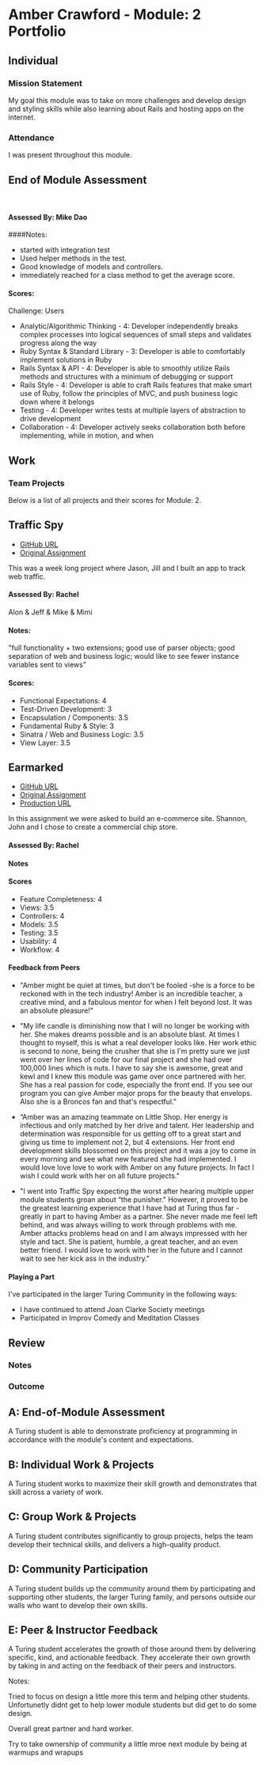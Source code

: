 # Amber Crawford - Module: 2 Portfolio

## Individual

### Mission Statement

My goal this module was to take on more challenges and develop design and styling skills while also learning about Rails and hosting apps on the internet.

### Attendance

I was present throughout this module.

## End of Module Assessment
​​
#### Assessed By: Mike Dao

####Notes:
* started with integration test
* Used helper methods in the test.
* Good knowledge of models and controllers.
* immediately reached for a class method to get the average score.

#### Scores:

Challenge: Users

* Analytic/Algorithmic Thinking - 4: Developer independently breaks complex processes into logical sequences of small steps and validates progress along the way
* Ruby Syntax & Standard Library - 3: Developer is able to comfortably implement solutions in Ruby
* Rails Syntax & API - 4: Developer is able to smoothly utilize Rails methods and structures with a minimum of debugging or support
* Rails Style - 4: Developer is able to craft Rails features that make smart use of Ruby, follow the principles of MVC, and push business logic down where it belongs
* Testing - 4: Developer writes tests at multiple layers of abstraction to drive development
* Collaboration - 4: Developer actively seeks collaboration both before implementing, while in motion, and when

## Work

### Team Projects

Below is a list of all projects and their scores for Module: 2.

## Traffic Spy

* [GitHub URL](https://github.com/amcrawford/traffic-spy-skeleton)
* [Original Assignment](https://github.com/turingschool-examples/traffic-spy-skeleton)

This was a week long project where Jason, Jill and I built an app to track web traffic.

#### Assessed By: Rachel

Alon & Jeff & Mike & Mimi

#### Notes:
"full functionality + two extensions; good use of parser objects; good separation of web and business logic; would like to see fewer instance variables sent to views"

#### Scores:

* Functional Expectations: 4
* Test-Driven Development: 3
* Encapsulation / Components: 3.5
* Fundamental Ruby & Style: 3
* Sinatra / Web and Business Logic: 3.5
* View Layer: 3.5

## Earmarked

* [GitHub URL](https://github.com/amcrawford/slota-shop)
* [Original Assignment](https://github.com/turingschool/curriculum/blob/master/source/projects/little_shop.markdown)
* [Production URL](https://young-harbor-1645.herokuapp.com)

In this assignment we were asked to build an e-commerce site. Shannon, John and I chose to create a commercial chip store.

#### Assessed By: Rachel

#### Notes

#### Scores

* Feature Completeness: 4
* Views: 3.5
* Controllers: 4
* Models: 3.5
* Testing: 3.5  
* Usability: 4
* Workflow: 4

#### Feedback from Peers

* "Amber might be quiet at times, but don't be fooled -she is a force to be reckoned with in the tech industry! Amber is an incredible teacher, a creative mind, and a fabulous mentor for when I felt beyond lost. It was an absolute pleasure!"

* "My life candle is diminishing now that I will no longer be working with her. She makes dreams possible and is an absolute blast. At times I thought to myself, this is what a real developer looks like. Her work ethic is second to none, being the crusher that she is I'm pretty sure we just went over her lines of code for our final project and she had over 100,000 lines which is nuts. I have to say she is awesome, great and kewl and I knew this module was game over once partnered with her. She has a real passion for code, especially the front end. If you see our program you can give Amber major props for the beauty that envelops. Also she is a Broncos fan and that's respectful."

* “Amber was an amazing teammate on Little Shop. Her energy is infectious and only matched by her drive and talent. Her leadership and determination was responsible for us getting off to a great start and giving us time to implement not 2, but 4 extensions. Her front end development skills blossomed on this project and it was a joy to come in every morning and see what new featured she had implemented. I would love love love to work with Amber on any future projects. In fact I wish I could work with her on all future projects."

* "I went into Traffic Spy expecting the worst after hearing multiple upper module students groan about “the punisher."  However, it proved to be the greatest learning experience that I have had at Turing thus far -  greatly in part to having Amber as a partner.   She never made me feel left behind, and was always willing to work through problems with me.  Amber attacks problems head on and I am always impressed with her style and tact.  She is patient, humble, a great teacher, and an even better friend.  I would love to work with her in the future and I cannot wait to see her kick ass in the industry."

#### Playing a Part

I've participated in the larger Turing Community in the following ways:

* I have continued to attend Joan Clarke Society meetings
* Participated in Improv Comedy and Meditation Classes

## Review

### Notes


### Outcome

## A: End-of-Module Assessment

A Turing student is able to demonstrate proficiency at programming in accordance
with the module's content and expectations.


## B: Individual Work & Projects

A Turing student works to maximize their skill growth and demonstrates
that skill across a variety of work.


## C: Group Work & Projects

A Turing student contributes significantly to group projects, helps the team
develop their technical skills, and delivers a high-quality product.


## D: Community Participation

A Turing student builds up the community around them by participating and
supporting other students, the larger Turing family, and persons outside our
walls who want to develop their own skills.


## E: Peer & Instructor Feedback

A Turing student accelerates the growth of those around
them by delivering specific, kind, and actionable feedback. They accelerate their
own growth by taking in and acting on the feedback of their peers and instructors.



Notes: 

Tried to focus on design a little more this term and helping other students. Unfortunetly didnt get to help lower module students but did get to do some design. 

 Overall great partner and hard worker. 
 
 Try to take ownership of community a little mroe next module by being at warmups and wrapups
 
